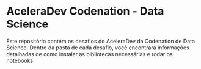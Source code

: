 # AceleraDev Codenation - Data Science

Este repositório contém os desafios do AceleraDev da Codenation de Data Science. Dentro da pasta de cada desafio, você encontrará informações detalhadas de como instalar as bibliotecas necessárias e rodar os notebooks.
